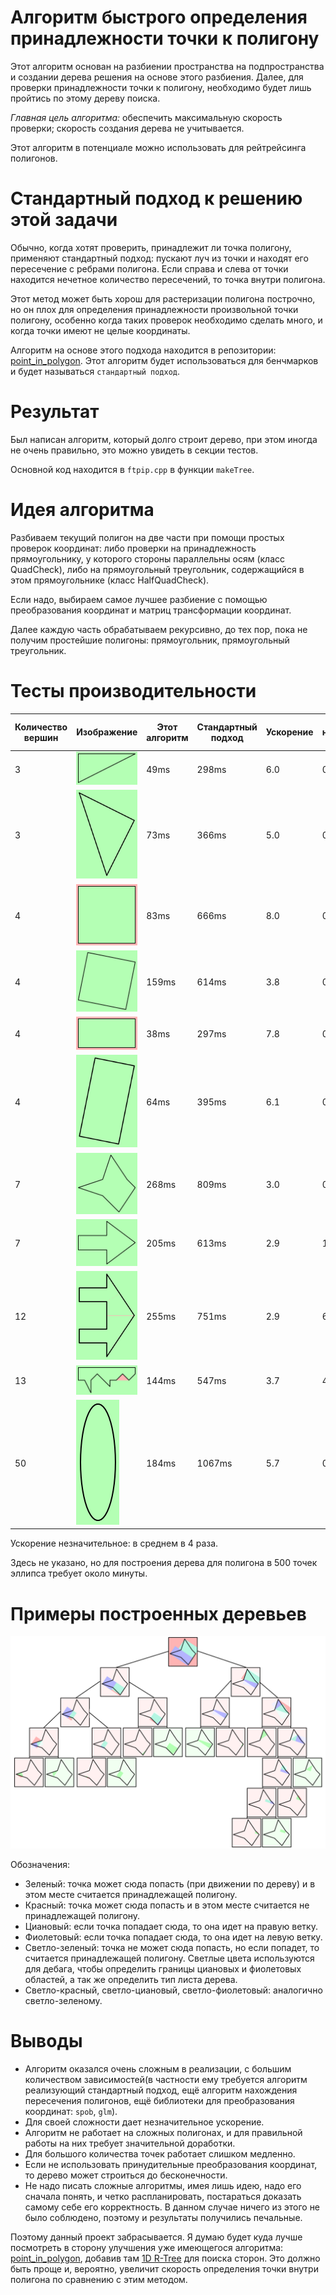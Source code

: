 # Алгоритм быстрого определения принадлежности точки к полигону

Этот алгоритм основан на разбиении пространства на подпространства и создании дерева решения на основе этого разбиения. Далее, для проверки принадлежности точки к полигону, необходимо будет лишь пройтись по этому дереву поиска.

_Главная цель алгоритма:_ обеспечить максимальную скорость проверки; скорость создания дерева не учитывается.

Этот алгоритм в потенциале можно использовать для рейтрейсинга полигонов.

# Стандартный подход к решению этой задачи

Обычно, когда хотят проверить, принадлежит ли точка полигону, применяют стандартный подход: пускают луч из точки и находят его пересечение с ребрами полигона. Если справа и слева от точки находится нечетное количество пересечений, то точка внутри полигона.

Этот метод может быть хорош для растеризации полигона построчно, но он плох для определения принадлежности произвольной точки полигону, особенно когда таких проверок необходимо сделать много, и когда точки имеют не целые координаты.

Алгоритм на основе этого подхода находится в репозитории: [point\_in\_polygon](https://github.com/pglauner/point_in_polygon). Этот алгоритм будет использоваться для бенчмарков и будет называться `стандартный подход`. 

# Результат

Был написан алгоритм, который долго строит дерево, при этом иногда не очень правильно, это можно увидеть в секции тестов.

Основной код находится в `ftpip.cpp` в функции `makeTree`.

# Идея алгоритма

Разбиваем текущий полигон на две части при помощи простых проверок координат: либо проверки на принадлежность прямоугольнику, у которого стороны параллельны осям (класс QuadCheck), либо на прямоугольный треугольник, содержащийся в этом прямоугольнике (класс HalfQuadCheck).

Если надо, выбираем самое лучшее разбиение с помощью преобразования координат и матриц трансформации координат.

Далее каждую часть обрабатываем рекурсивно, до тех пор, пока не получим простейшие полигоны: прямоугольник, прямоугольный треугольник.

# Тесты производительности

|Количество вершин|Изображение|Этот алгоритм|Стандартный подход|Ускорение|Число неправильных пикселей|Время построения дерева|Высота дерева|
|-|-|-|-|-|-|-|-|
|3|![](img/right_triangle.png)|49ms|298ms|6.0|0|0ms|1|
|3|![](img/slanted_right_triangle.png)|73ms|366ms|5.0|0|0ms|1|
|4|![](img/square.png)|83ms|666ms|8.0|0|0ms|1|
|4|![](img/slanted_square.png)|159ms|614ms|3.8|0|0ms|1|
|4|![](img/rectangle.png)|38ms|297ms|7.8|0|0ms|1|
|4|![](img/slanted_rectangle.png)|64ms|395ms|6.1|0|0ms|1|
|7|![](img/poly2.png)|268ms|809ms|3.0|0|2ms|7|
|7|![](img/poly3.png)|205ms|613ms|2.9|1968|0ms|3|
|12|![](img/poly4.png)|255ms|751ms|2.9|647|7ms|7|
|13|![](img/poly5.png)|144ms|547ms|3.7|48024|7ms|6|
|50|![](img/CIRCLE.png)|184ms|1067ms|5.7|0|131ms|18|

Ускорение незначительное: в среднем в 4 раза.

Здесь не указано, но для построения дерева для полигона в 500 точек эллипса требует около минуты.

# Примеры построенных деревьев

![](img/mas_tree1.png)

Обозначения: 
* Зеленый: точка может сюда попасть (при движении по дереву) и в этом месте считается принадлежащей полигону.
* Красный: точка может сюда попасть и в этом месте считается не принадлежащей полигону.
* Циановый: если точка попадает сюда, то она идет на правую ветку. 
* Фиолетовый: если точка попадает сюда, то она идет на левую ветку.
* Светло-зеленый: точка не может сюда попасть, но если попадет, то считается принадлежащей полигону. Светлые цвета используются для дебага, чтобы определить границы циановых и фиолетовых областей, а так же определить тип листа дерева.
* Светло-красный, светло-циановый, светло-фиолетовый: аналогично светло-зеленому. 

# Выводы

* Алгоритм оказался очень сложным в реализации, с большим количеством зависимостей(в частности ему требуется алгоритм реализующий стандартный подход, ещё алгоритм нахождения пересечения полигонов, ещё библиотеки для преобразования координат: `spob`, `glm`). 
* Для своей сложности дает незначительное ускорение.
* Алгоритм не работает на сложных полигонах, и для правильной работы на них требует значительной доработки.
* Для большого количества точек работает слишком медленно.
* Если не использовать принудительные преобразования координат, то дерево может строиться до бесконечности.
* Не надо писать сложные алгоритмы, имея лишь идею, надо его сначала понять, и четко распланировать, постараться доказать самому себе его корректность. В данном случае ничего из этого не было соблюдено, поэтому и результаты получились печальные.

Поэтому данный проект забрасывается. Я думаю будет куда лучше посмотреть в сторону улучшения уже имеющегося алгоритма: [point\_in\_polygon](https://github.com/pglauner/point_in_polygon), добавив там [1D R-Tree](http://lin-ear-th-inking.blogspot.com/2007/06/packed-1-dimensional-r-tree.html) для поиска сторон. Это должно быть проще и, вероятно, увеличит скорость определения точки внутри полигона по сравнению с этим методом.